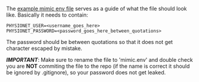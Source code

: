 The [example mimic env file](example_mimic.env) serves as a guide of what the file should look like. Basically it needs to contain:
```
PHYSIONET_USER=<username_goes_here>
PHYSIONET_PASSWORD=<password_goes_here_between_quotations>
```
The password should be between quotations so that it does not get character escaped by mistake.

***IMPORTANT***: Make sure to rename the file to 'mimic.env' and double check you are **NOT** commiting the file to the repo (if the name is correct it should be ignored by .gitignore), so your password does not get leaked.
